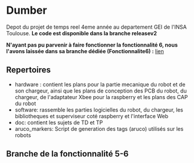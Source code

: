 # Dumber

Depot du projet de temps reel 4eme année au departement GEI de l'INSA Toulouse.
<b color="red">Le code est disponible dans la branche releasev2</b>

<b color="red">N'ayant pas pu parvenir à faire fonctionner la fonctionnalité 6, nous l'avons laissée dans sa branche dédiée (Fonctionnalite6) :</b> [lien](https://github.com/Rob174/dumber/blob/Fonctionnalite6/software/raspberry/superviseur-robot/tasks.cpp)

## Repertoires
- hardware : contient les plans pour la partie mecanique du robot et de son chargeur, ainsi que les plans de conception des PCB du robot, du chargeur, de l'adaptateur Xbee pour la raspberry  et les plans des CAP du robot
- software: rassemble les parties logicielles du robot, du chargeur, les bibliotheques et superviseur coté raspberry et l'interface Web
- doc: contient les sujets de TD et TP
- aruco_markers: Script de generation des tags (aruco) utilisés sur les robots



## Branche de la fonctionnalité 5-6

